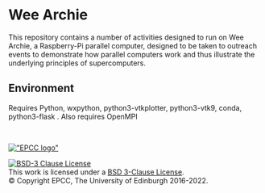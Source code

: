 # Wee Archie

This repository contains a number of activities designed to run on Wee Archie, a Raspberry-Pi parallel computer, designed to be taken to outreach events to demonstrate how parallel computers work and thus illustrate the underlying principles of supercomputers.

## Environment

Requires Python, wxpython, python3-vtkplotter, python3-vtk9, conda, python3-flask . Also requires OpenMPI

<!-- Licensing and copyright stuff below -->
<br>
<a href="http://www.epcc.ed.ac.uk">

!["EPCC logo"](imgs/EPCC_logo2.png)
</a>

<a rel="license" href="https://opensource.org/licenses/BSD-3-Clause">
<img alt="BSD-3 Clause License" style="border-width:0" 
     src="https://img.shields.io/badge/License-BSD%203--Clause-blue.svg" />
</a><br />
This work is licensed under a <a rel="license" href="https://opensource.org/licenses/BSD-3-Clause">
BSD 3-Clause License</a>.<br/>
&copy; Copyright EPCC, The University of Edinburgh 2016-2022.

